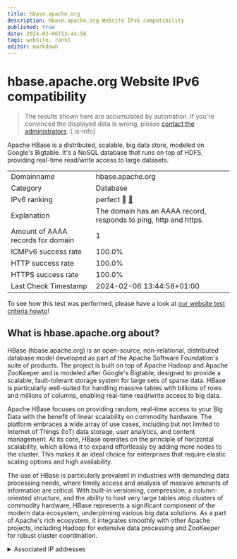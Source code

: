```yaml
---
title: hbase.apache.org
description: hbase.apache.org Website IPv6 compatibility
published: true
date: 2024-02-06T12:44:58
tags: website, rank1
editor: markdown
---
```


# hbase.apache.org Website IPv6 compatibility

> The results shown here are accumulated by automation. If you're convinced the displayed data is wrong, please [contact the administrators](/howto/chat). 
{.is-info}

Apache HBase is a distributed, scalable, big data store, modeled on Google's Bigtable. It's a NoSQL database that runs on top of HDFS, providing real-time read/write access to large datasets.


|   |   |
| - | - |
| Domainname | hbase.apache.org
| Category | Database |
| IPv6 ranking | perfect :1st_place_medal: [🔗](/howto/ranking) |
| Explanation | The domain has an AAAA record, responds to ping, http and https. |
| Amount of AAAA records for domain | 1 |
| ICMPv6 success rate | 100.0%|
| HTTP success rate | 100.0% |
| HTTPS success rate | 100.0% |
| Last Check Timestamp | 2024-02-06 13:44:58+01:00 |

To see how this test was performed, please have a look at [our website test criteria howto](/howto/testcriteria/website)!


## What is hbase.apache.org about?
HBase (hbase.apache.org) is an open-source, non-relational, distributed database model developed as part of the Apache Software Foundation's suite of products. The project is built on top of Apache Hadoop and Apache ZooKeeper and is modeled after Google's Bigtable, designed to provide a scalable, fault-tolerant storage system for large sets of sparse data. HBase is particularly well-suited for handling massive tables with billions of rows and millions of columns, enabling real-time read/write access to big data.

Apache HBase focuses on providing random, real-time access to your Big Data with the benefit of linear scalability on commodity hardware. The platform embraces a wide array of use cases, including but not limited to Internet of Things (IoT) data storage, user analytics, and content management. At its core, HBase operates on the principle of horizontal scalability, which allows it to expand effortlessly by adding more nodes to the cluster. This makes it an ideal choice for enterprises that require elastic scaling options and high availability.

The use of HBase is particularly prevalent in industries with demanding data processing needs, where timely access and analysis of massive amounts of information are critical. With built-in versioning, compression, a column-oriented structure, and the ability to host very large tables atop clusters of commodity hardware, HBase represents a significant component of the modern data ecosystem, underpinning various big data solutions. As a part of Apache's rich ecosystem, it integrates smoothly with other Apache projects, including Hadoop for extensive data processing and ZooKeeper for robust cluster coordination.



<details>
<summary>Associated IP addresses</summary>

2a04:4e42::644

</details>
